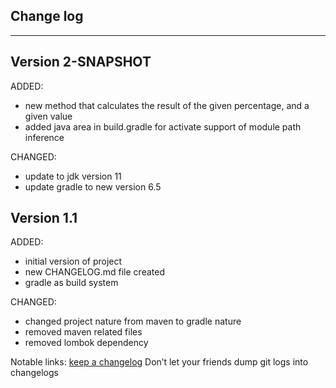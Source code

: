 ## Change log
----------------------

Version 2-SNAPSHOT
-------------

ADDED: 

- new method that calculates the result of the given percentage, and a given value 
- added java area in build.gradle for activate support of module path inference

CHANGED:

- update to jdk version 11
- update gradle to new version 6.5

Version 1.1
-------------

ADDED: 

- initial version of project
- new CHANGELOG.md file created
- gradle as build system

CHANGED:

- changed project nature from maven to gradle nature
- removed maven related files
- removed lombok dependency

Notable links:
[keep a changelog](http://keepachangelog.com/en/1.0.0/) Don’t let your friends dump git logs into changelogs
